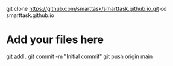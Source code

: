 git clone https://github.com/smarttask/smarttask.github.io.git
cd smarttask.github.io
# Add your files here
git add .
git commit -m "Initial commit"
git push origin main
